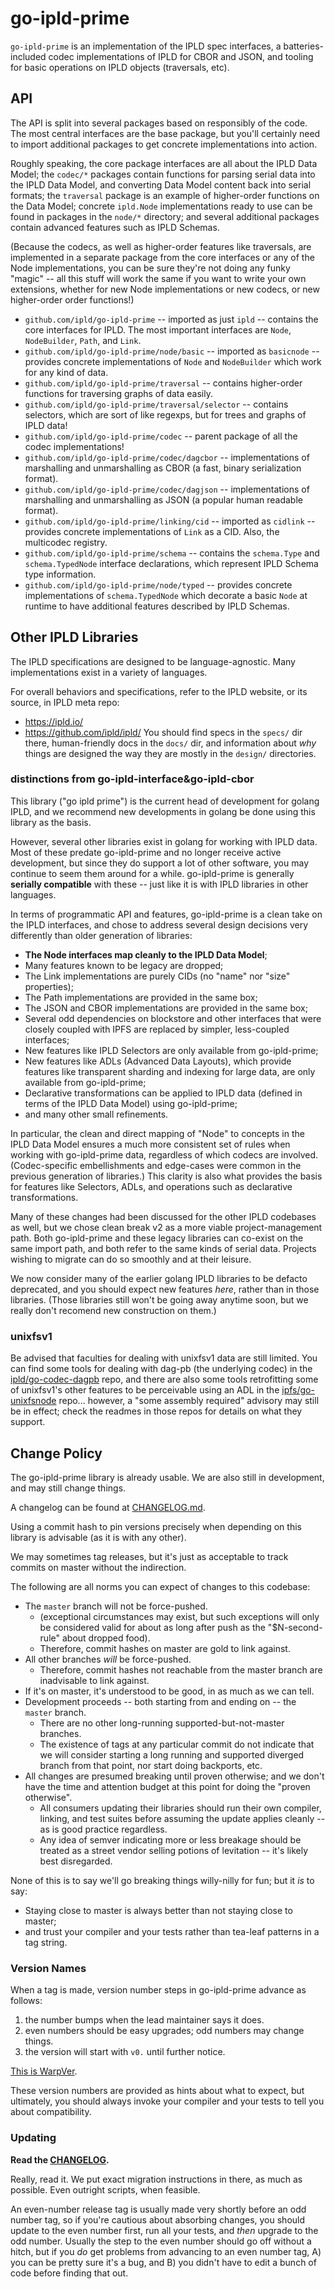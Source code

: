 go-ipld-prime
=============

`go-ipld-prime` is an implementation of the IPLD spec interfaces,
a batteries-included codec implementations of IPLD for CBOR and JSON,
and tooling for basic operations on IPLD objects (traversals, etc).



API
---

The API is split into several packages based on responsibly of the code.
The most central interfaces are the base package,
but you'll certainly need to import additional packages to get concrete implementations into action.

Roughly speaking, the core package interfaces are all about the IPLD Data Model;
the `codec/*` packages contain functions for parsing serial data into the IPLD Data Model,
and converting Data Model content back into serial formats;
the `traversal` package is an example of higher-order functions on the Data Model;
concrete `ipld.Node` implementations ready to use can be found in packages in the `node/*` directory;
and several additional packages contain advanced features such as IPLD Schemas.

(Because the codecs, as well as higher-order features like traversals, are
implemented in a separate package from the core interfaces or any of the Node implementations,
you can be sure they're not doing any funky "magic" -- all this stuff will work the same
if you want to write your own extensions, whether for new Node implementations
or new codecs, or new higher-order order functions!)

- `github.com/ipld/go-ipld-prime` -- imported as just `ipld` -- contains the core interfaces for IPLD.  The most important interfaces are `Node`, `NodeBuilder`, `Path`, and `Link`.
- `github.com/ipld/go-ipld-prime/node/basic` -- imported as `basicnode` -- provides concrete implementations of `Node` and `NodeBuilder` which work for any kind of data.
- `github.com/ipld/go-ipld-prime/traversal` -- contains higher-order functions for traversing graphs of data easily.
- `github.com/ipld/go-ipld-prime/traversal/selector` -- contains selectors, which are sort of like regexps, but for trees and graphs of IPLD data!
- `github.com/ipld/go-ipld-prime/codec` -- parent package of all the codec implementations!
- `github.com/ipld/go-ipld-prime/codec/dagcbor` -- implementations of marshalling and unmarshalling as CBOR (a fast, binary serialization format).
- `github.com/ipld/go-ipld-prime/codec/dagjson` -- implementations of marshalling and unmarshalling as JSON (a popular human readable format).
- `github.com/ipld/go-ipld-prime/linking/cid` -- imported as `cidlink` -- provides concrete implementations of `Link` as a CID.  Also, the multicodec registry.
- `github.com/ipld/go-ipld-prime/schema` -- contains the `schema.Type` and `schema.TypedNode` interface declarations, which represent IPLD Schema type information.
- `github.com/ipld/go-ipld-prime/node/typed` -- provides concrete implementations of `schema.TypedNode` which decorate a basic `Node` at runtime to have additional features described by IPLD Schemas.



Other IPLD Libraries
--------------------

The IPLD specifications are designed to be language-agnostic.
Many implementations exist in a variety of languages.

For overall behaviors and specifications, refer to the IPLD website, or its source, in IPLD meta repo:
- https://ipld.io/
- https://github.com/ipld/ipld/
You should find specs in the `specs/` dir there,
human-friendly docs in the `docs/` dir,
and information about _why_ things are designed the way they are mostly in the `design/` directories.


### distinctions from go-ipld-interface&go-ipld-cbor

This library ("go ipld prime") is the current head of development for golang IPLD,
and we recommend new developments in golang be done using this library as the basis.

However, several other libraries exist in golang for working with IPLD data.
Most of these predate go-ipld-prime and no longer receive active development,
but since they do support a lot of other software, you may continue to seem them around for a while.
go-ipld-prime is generally **serially compatible** with these -- just like it is with IPLD libraries in other languages.

In terms of programmatic API and features, go-ipld-prime is a clean take on the IPLD interfaces,
and chose to address several design decisions very differently than older generation of libraries:

- **The Node interfaces map cleanly to the IPLD Data Model**;
- Many features known to be legacy are dropped;
- The Link implementations are purely CIDs (no "name" nor "size" properties);
- The Path implementations are provided in the same box;
- The JSON and CBOR implementations are provided in the same box;
- Several odd dependencies on blockstore and other interfaces that were closely coupled with IPFS are replaced by simpler, less-coupled interfaces;
- New features like IPLD Selectors are only available from go-ipld-prime;
- New features like ADLs (Advanced Data Layouts), which provide features like transparent sharding and indexing for large data, are only available from go-ipld-prime;
- Declarative transformations can be applied to IPLD data (defined in terms of the IPLD Data Model) using go-ipld-prime;
- and many other small refinements.

In particular, the clean and direct mapping of "Node" to concepts in the IPLD Data Model
ensures a much more consistent set of rules when working with go-ipld-prime data, regardless of which codecs are involved.
(Codec-specific embellishments and edge-cases were common in the previous generation of libraries.)
This clarity is also what provides the basis for features like Selectors, ADLs, and operations such as declarative transformations.

Many of these changes had been discussed for the other IPLD codebases as well,
but we chose clean break v2 as a more viable project-management path.
Both go-ipld-prime and these legacy libraries can co-exist on the same import path, and both refer to the same kinds of serial data.
Projects wishing to migrate can do so smoothly and at their leisure.

We now consider many of the earlier golang IPLD libraries to be defacto deprecated,
and you should expect new features *here*, rather than in those libraries.
(Those libraries still won't be going away anytime soon, but we really don't recomend new construction on them.)

### unixfsv1

Be advised that faculties for dealing with unixfsv1 data are still limited.
You can find some tools for dealing with dag-pb (the underlying codec) in the [ipld/go-codec-dagpb](https://github.com/ipld/go-codec-dagpb) repo,
and there are also some tools retrofitting some of unixfsv1's other features to be perceivable using an ADL in the [ipfs/go-unixfsnode](https://github.com/ipfs/go-unixfsnode) repo...
however, a "some assembly required" advisory may still be in effect; check the readmes in those repos for details on what they support.



Change Policy
-------------

The go-ipld-prime library is already usable.  We are also still in development, and may still change things.

A changelog can be found at [CHANGELOG.md](CHANGELOG.md).

Using a commit hash to pin versions precisely when depending on this library is advisable (as it is with any other).

We may sometimes tag releases, but it's just as acceptable to track commits on master without the indirection.

The following are all norms you can expect of changes to this codebase:

- The `master` branch will not be force-pushed.
    - (exceptional circumstances may exist, but such exceptions will only be considered valid for about as long after push as the "$N-second-rule" about dropped food).
    - Therefore, commit hashes on master are gold to link against.
- All other branches *will* be force-pushed.
    - Therefore, commit hashes not reachable from the master branch are inadvisable to link against.
- If it's on master, it's understood to be good, in as much as we can tell.
- Development proceeds -- both starting from and ending on -- the `master` branch.
    - There are no other long-running supported-but-not-master branches.
    - The existence of tags at any particular commit do not indicate that we will consider starting a long running and supported diverged branch from that point, nor start doing backports, etc.
- All changes are presumed breaking until proven otherwise; and we don't have the time and attention budget at this point for doing the "proven otherwise".
    - All consumers updating their libraries should run their own compiler, linking, and test suites before assuming the update applies cleanly -- as is good practice regardless.
    - Any idea of semver indicating more or less breakage should be treated as a street vendor selling potions of levitation -- it's likely best disregarded.

None of this is to say we'll go breaking things willy-nilly for fun; but it *is* to say:

- Staying close to master is always better than not staying close to master;
- and trust your compiler and your tests rather than tea-leaf patterns in a tag string.


### Version Names

When a tag is made, version number steps in go-ipld-prime advance as follows:

1. the number bumps when the lead maintainer says it does.
2. even numbers should be easy upgrades; odd numbers may change things.
3. the version will start with `v0.` until further notice.

[This is WarpVer](https://gist.github.com/warpfork/98d2f4060c68a565e8ad18ea4814c25f).

These version numbers are provided as hints about what to expect,
but ultimately, you should always invoke your compiler and your tests to tell you about compatibility.


### Updating

**Read the [CHANGELOG](CHANGELOG.md).**

Really, read it.  We put exact migration instructions in there, as much as possible.  Even outright scripts, when feasible.

An even-number release tag is usually made very shortly before an odd number tag,
so if you're cautious about absorbing changes, you should update to the even number first,
run all your tests, and *then* upgrade to the odd number.
Usually the step to the even number should go off without a hitch, but if you *do* get problems from advancing to an even number tag,
A) you can be pretty sure it's a bug, and B) you didn't have to edit a bunch of code before finding that out.
